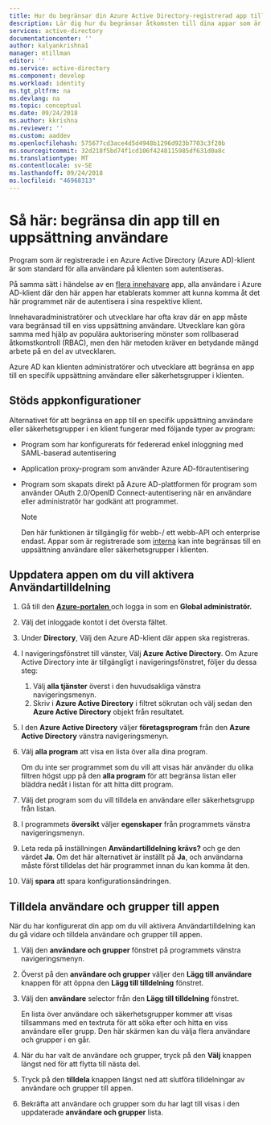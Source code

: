 ```yaml
---
title: Hur du begränsar din Azure Active Directory-registrerad app till en uppsättning användare
description: Lär dig hur du begränsar åtkomsten till dina appar som är registrerade i Azure AD för en vald användare.
services: active-directory
documentationcenter: ''
author: kalyankrishna1
manager: mtillman
editor: ''
ms.service: active-directory
ms.component: develop
ms.workload: identity
ms.tgt_pltfrm: na
ms.devlang: na
ms.topic: conceptual
ms.date: 09/24/2018
ms.author: kkrishna
ms.reviewer: ''
ms.custom: aaddev
ms.openlocfilehash: 575677cd3ace4d5d4948b1296d923b7703c3f20b
ms.sourcegitcommit: 32d218f5bd74f1cd106f4248115985df631d0a8c
ms.translationtype: MT
ms.contentlocale: sv-SE
ms.lasthandoff: 09/24/2018
ms.locfileid: "46968313"
---
```

# <a name="how-to-restrict-your-app-to-a-set-of-users"></a>Så här: begränsa din app till en uppsättning användare

Program som är registrerade i en Azure Active Directory (Azure AD)-klient är som standard för alla användare på klienten som autentiseras.

På samma sätt i händelse av en [flera innehavare](howto-convert-app-to-be-multi-tenant.md) app, alla användare i Azure AD-klient där den här appen har etablerats kommer att kunna komma åt det här programmet när de autentisera i sina respektive klient.

Innehavaradministratörer och utvecklare har ofta krav där en app måste vara begränsad till en viss uppsättning användare. Utvecklare kan göra samma med hjälp av populära auktorisering mönster som rollbaserad åtkomstkontroll (RBAC), men den här metoden kräver en betydande mängd arbete på en del av utvecklaren.

Azure AD kan klienten administratörer och utvecklare att begränsa en app till en specifik uppsättning användare eller säkerhetsgrupper i klienten.

## <a name="supported-app-configurations"></a>Stöds appkonfigurationer

Alternativet för att begränsa en app till en specifik uppsättning användare eller säkerhetsgrupper i en klient fungerar med följande typer av program:

- Program som har konfigurerats för federerad enkel inloggning med SAML-baserad autentisering
- Application proxy-program som använder Azure AD-förautentisering
- Program som skapats direkt på Azure AD-plattformen för program som använder OAuth 2.0/OpenID Connect-autentisering när en användare eller administratör har godkänt att programmet.

     > [!NOTE]
     > Den här funktionen är tillgänglig för webb-/ ett webb-API och enterprise endast. Appar som är registrerade som [interna](quickstart-v1-integrate-apps-with-azure-ad.md) kan inte begränsas till en uppsättning användare eller säkerhetsgrupper i klienten.

## <a name="update-the-app-to-enable-user-assignment"></a>Uppdatera appen om du vill aktivera Användartilldelning

1. Gå till den [ **Azure-portalen** ](https://portal.azure.com/) och logga in som en **Global administratör.**
1. Välj det inloggade kontot i det översta fältet. 
1. Under **Directory**, Välj den Azure AD-klient där appen ska registreras.
1. I navigeringsfönstret till vänster, Välj **Azure Active Directory**. Om Azure Active Directory inte är tillgängligt i navigeringsfönstret, följer du dessa steg:

    1. Välj **alla tjänster** överst i den huvudsakliga vänstra navigeringsmenyn.
    1. Skriv i **Azure Active Directory** i filtret sökrutan och välj sedan den **Azure Active Directory** objekt från resultatet.

1. I den **Azure Active Directory** väljer **företagsprogram** från den **Azure Active Directory** vänstra navigeringsmenyn.
1. Välj **alla program** att visa en lista över alla dina program.

     Om du inte ser programmet som du vill att visas här använder du olika filtren högst upp på den **alla program** för att begränsa listan eller bläddra nedåt i listan för att hitta ditt program.

1. Välj det program som du vill tilldela en användare eller säkerhetsgrupp från listan.
1. I programmets **översikt** väljer **egenskaper** från programmets vänstra navigeringsmenyn.
1. Leta reda på inställningen **Användartilldelning krävs?** och ge den värdet **Ja**. Om det här alternativet är inställt på **Ja**, och användarna måste först tilldelas det här programmet innan du kan komma åt den.
1. Välj **spara** att spara konfigurationsändringen.

## <a name="assign-users-and-groups-to-the-app"></a>Tilldela användare och grupper till appen

När du har konfigurerat din app om du vill aktivera Användartilldelning kan du gå vidare och tilldela användare och grupper till appen.

1. Välj den **användare och grupper** fönstret på programmets vänstra navigeringsmenyn.
1. Överst på den **användare och grupper** väljer den **Lägg till användare** knappen för att öppna den **Lägg till tilldelning** fönstret.
1. Välj den **användare** selector från den **Lägg till tilldelning** fönstret. 

     En lista över användare och säkerhetsgrupper kommer att visas tillsammans med en textruta för att söka efter och hitta en viss användare eller grupp. Den här skärmen kan du välja flera användare och grupper i en går.

1. När du har valt de användare och grupper, tryck på den **Välj** knappen längst ned för att flytta till nästa del.
1. Tryck på den **tilldela** knappen längst ned att slutföra tilldelningar av användare och grupper till appen. 
1. Bekräfta att användare och grupper som du har lagt till visas i den uppdaterade **användare och grupper** lista.

